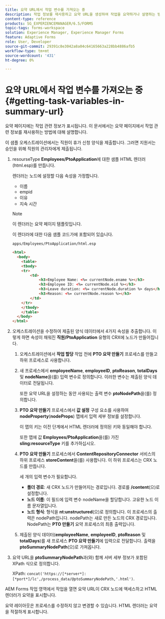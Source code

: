 ```yaml
---
title: 요약 URL에서 작업 변수를 가져오는 중
description: 작업 정보를 재사용하고 요약 URL을 생성하여 작업을 요약하거나 설명하는 방법.
content-type: reference
products: SG_EXPERIENCEMANAGER/6.5/FORMS
topic-tags: forms-workspace
solution: Experience Manager, Experience Manager Forms
feature: Adaptive Forms
role: User, Developer
source-git-commit: 29391c8e3042a8a04c64165663a228bb4886afb5
workflow-type: tm+mt
source-wordcount: '431'
ht-degree: 0%

---
```


# 요약 URL에서 작업 변수를 가져오는 중 {#getting-task-variables-in-summary-url}

요약 페이지에는 작업 관련 정보가 표시됩니다. 이 문서에서는 요약 페이지에서 작업 관련 정보를 재사용하는 방법에 대해 설명합니다.

이 샘플 오케스트레이션에서는 직원이 휴가 신청 양식을 제출합니다. 그러면 지원서는 승인을 위해 직원의 관리자에게 제출됩니다.

1. resourseType **Employees/PtoApplication**&#x200B;에 대한 샘플 HTML 렌더러(html.esp)를 만듭니다.

   렌더러는 노드에 설정할 다음 속성을 가정합니다.

   * 이름
   * empid
   * 이유
   * 지속 시간

   >[!NOTE]
   >
   >이 렌더러는 요약 페이지 템플릿입니다.

   이 렌더러에 대한 다음 샘플 코드가에 포함되어 있습니다.

   `apps/Employees/PtoApplication/html.esp`

   ```html
   <html>
     <body>
       <table>
       <tbody>
       <tr>
           <td>
               <h3>Employee Name: <%= currentNode.ename %></h3>
               <h3>Employee ID: <%= currentNode.eid %></h3>
               <h3>Leave duration: <%= currentNode.duration %> days</h3>
               <h3>Reason: <%= currentNode.reason %></h3>
           </td>
       </tr>
       </tbody>
       </table>
     </body>
   </html>
   ```

1. 오케스트레이션을 수정하여 제출된 양식 데이터에서 4가지 속성을 추출합니다. 이렇게 하면 속성이 채워진 **직원/PtoApplication** 유형의 CRX에 노드가 만들어집니다.

   1. 오케스트레이션에서 **작업 할당** 작업 전에 **PTO 요약 만들기** 프로세스를 만들고 하위 프로세스로 사용합니다.
   1. 새 프로세스에서 **employeeName**, **employeeID**, **ptoReason**, **totalDays** 및 **nodeName**&#x200B;을(를) 입력 변수로 정의합니다. 이러한 변수는 제출된 양식 데이터로 전달됩니다.

      또한 요약 URL을 설정하는 동안 사용되는 출력 변수 **ptoNodePath**&#x200B;을(를) 정의합니다.

   1. **PTO 요약 만들기** 프로세스에서 **값 설정** 구성 요소를 사용하여 **nodeProperty**(**nodeProps**) 맵에서 입력 세부 정보를 설정합니다.

      이 맵의 키는 이전 단계에서 HTML 렌더러에 정의된 키와 동일해야 합니다.

      또한 맵에 값 **Employees/PtoApplication**&#x200B;을(를) 가진 **sling:resourceType** 키를 추가하십시오.

   1. **PTO 요약 만들기** 프로세스에서 **ContentRepositoryConnector** 서비스의 하위 프로세스 **storeContent**&#x200B;을(를) 사용합니다. 이 하위 프로세스는 CRX 노드를 만듭니다.

      세 개의 입력 변수가 필요합니다.

      * **폴더 경로**: 새 CRX 노드가 만들어지는 경로입니다. 경로를 **/content**(으)로 설정합니다.
      * **노드 이름**: 이 필드에 입력 변수 nodeName을 할당합니다. 고유한 노드 이름 문자열입니다.
      * **노드 형식**: 형식을 **nt:unstructured**(으)로 정의합니다. 이 프로세스의 출력은 nodePath입니다. nodePath는 새로 만든 노드의 CRX 경로입니다. NodePath는 **PTO 만들기** 요약 프로세스의 최종 출력입니다.

   1. 제출된 양식 데이터(**employeeName**, **employeeID**, **ptoReason** 및 **totalDays**)를 새 프로세스 **PTO 요약 만들기**&#x200B;에 입력으로 전달합니다. 출력을 **ptoSummaryNodePath**(으)로 가져옵니다.

1. 요약 URL을 **ptoSummaryNodePath**&#x200B;과(와) 함께 서버 세부 정보가 포함된 XPath 식으로 정의합니다.

   XPath: `concat('https://[*server*]:[*port*]/lc',/process_data/@ptoSummaryNodePath,'.html')`.

AEM Forms 작업 영역에서 작업을 열면 요약 URL이 CRX 노드에 액세스하고 HTML 렌더러가 요약을 표시합니다.

요약 레이아웃은 프로세스를 수정하지 않고 변경할 수 있습니다. HTML 렌더러는 요약을 적절하게 표시합니다.
